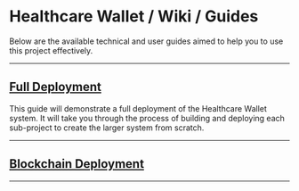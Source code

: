 # Healthcare Wallet / Wiki / Guides

Below are the available technical and user guides aimed to help you to use this project effectively.

---

## [Full Deployment](https://github.com/Healthcare-Wallet/wallet/tree/main/wiki/guides/FullDeployment.md)

This guide will demonstrate a full deployment of the Healthcare Wallet system. It will take you through the process of building and deploying each sub-project to create the larger system from scratch.

---
## [Blockchain Deployment](https://github.com/Healthcare-Wallet/wallet/tree/main/wiki/guides/BlockchainDeployment.md)

---